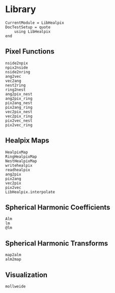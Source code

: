 # Library

```@meta
CurrentModule = LibHealpix
DocTestSetup = quote
    using LibHealpix
end
```

## Pixel Functions

```@docs
nside2npix
npix2nside
nside2nring
ang2vec
vec2ang
nest2ring
ring2nest
ang2pix_nest
ang2pix_ring
pix2ang_nest
pix2ang_ring
vec2pix_nest
vec2pix_ring
pix2vec_nest
pix2vec_ring
```

## Healpix Maps

```@docs
HealpixMap
RingHealpixMap
NestHealpixMap
writehealpix
readhealpix
ang2pix
pix2ang
vec2pix
pix2vec
LibHealpix.interpolate
```

## Spherical Harmonic Coefficients

```@docs
Alm
lm
@lm
```

## Spherical Harmonic Transforms

```@docs
map2alm
alm2map
```

## Visualization

```@docs
mollweide
```

